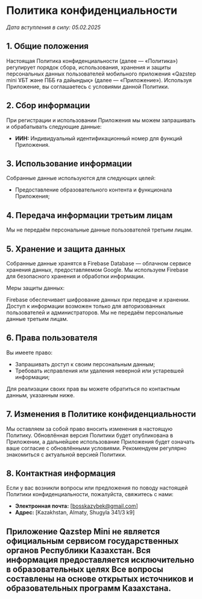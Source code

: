 # Политика конфиденциальности

_Дата вступления в силу: 05.02.2025_

## 1. Общие положения

Настоящая Политика конфиденциальности (далее — «Политика») регулирует порядок сбора, использования, хранения и защиты персональных данных пользователей мобильного приложения «Qazstep mini ҰБТ және ПББ ға дайындық» (далее — «Приложение»). Используя Приложение, вы соглашаетесь с условиями данной Политики.

## 2. Сбор информации

При регистрации и использовании Приложения мы можем запрашивать и обрабатывать следующие данные:
- **ИИН:** Индивидуальный идентификационный номер для функций Приложения.

## 3. Использование информации

Собранные данные используются для следующих целей:
- Предоставление образовательного контента и функционала Приложения;

## 4. Передача информации третьим лицам

Мы не передаём персональные данные пользователей третьим лицам.

## 5. Хранение и защита данных

Собранные данные хранятся в Firebase Database — облачном сервисе хранения данных, предоставляемом Google. Мы используем Firebase для безопасного хранения и обработки информации.

Меры защиты данных:

Firebase обеспечивает шифрование данных при передаче и хранении.
Доступ к информации возможен только для авторизованных пользователей и администраторов.
Мы не передаём персональные данные третьим лицам.

## 6. Права пользователя

Вы имеете право:
- Запрашивать доступ к своим персональным данным;
- Требовать исправления или удаления неверной или устаревшей информации;

Для реализации своих прав вы можете обратиться по контактным данным, указанным ниже.

## 7. Изменения в Политике конфиденциальности

Мы оставляем за собой право вносить изменения в настоящую Политику. Обновлённая версия Политики будет опубликована в Приложении, а дальнейшее использование Приложения будет означать ваше согласие с обновлёнными условиями. Рекомендуем регулярно знакомиться с актуальной версией Политики.

## 8. Контактная информация

Если у вас возникли вопросы или предложения по поводу настоящей Политики конфиденциальности, пожалуйста, свяжитесь с нами:

- **Электронная почта:** [bosskazybek@gmail.com]
- **Адрес:** [Kazakhstan, Almaty, Shugyla 341/3 k9]

Приложение Qazstep Mini не является официальным сервисом государственных органов Республики Казахстан. Вся информация предоставляется исключительно в образовательных целях
Все вопросы составлены на основе открытых источников и образовательных программ Казахстана.
---
